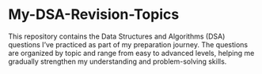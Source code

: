 # My-DSA-Revision-Topics
This repository contains the Data Structures and Algorithms (DSA) questions I’ve practiced as part of my preparation journey. The questions are organized by topic and range from easy to advanced levels, helping me gradually strengthen my understanding and problem-solving skills.
